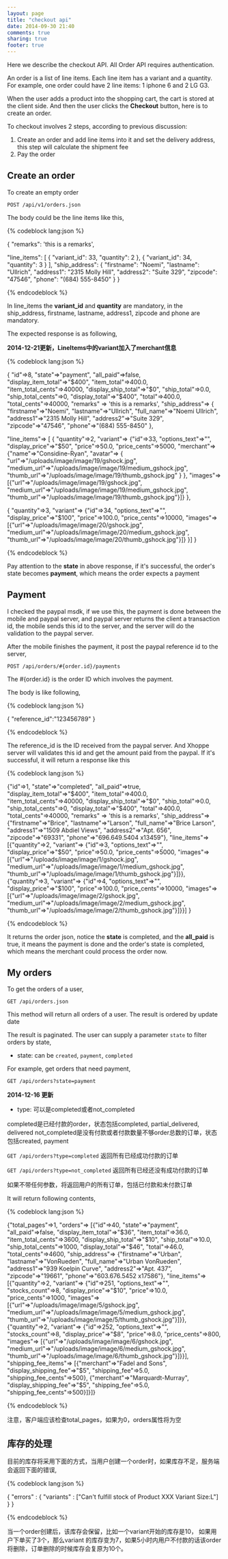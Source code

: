 ```yaml
---
layout: page
title: "checkout api"
date: 2014-09-30 21:40
comments: true
sharing: true
footer: true
---
```


Here we describe the checkout API. All Order API requires authentication.

An order is a list of line items. Each line item has a variant and a quantity. For example, one order could have 2 line items: 1 iphone 6 and 2 LG G3.

When the user adds a product into the shopping cart, the cart is stored at the client side. And then the user clicks the **Checkout** button, here is to create an order.

To checkout involves 2 steps, according to previous discussion:


1. Create an order and add line items into it and set the delivery address, this step will calculate the shipment fee
2. Pay the order

## Create an order

To create an empty order

`POST /api/v1/orders.json`

The body could be the line items like this,

{% codeblock lang:json %}

{
  "remarks": 'this is a remarks',

  "line_items":
    [
      { "variant_id": 33,
        "quantity": 2
      },
      { "variant_id": 34,
        "quantity": 3
      }
    ],
  "ship_address":
    { "firstname": "Noemi",
      "lastname": "Ullrich",
      "address1": "2315 Molly Hill",
      "address2": "Suite 329",
      "zipcode": "47546",
      "phone": "(684) 555-8450"
    }
}

{% endcodeblock %}

In line_items the **variant_id** and **quantity** are mandatory, in the ship_address, firstname, lastname, address1, zipcode and phone are mandatory.

The expected response is as following,

**2014-12-21更新，LineItems中的variant加入了merchant信息**

{% codeblock lang:json %}

{
 "id"=>8,
 "state"=>"payment",
 "all_paid"=>false,
 "display_item_total"=>"$400",
 "item_total"=>400.0,
 "item_total_cents"=>40000,
 "display_ship_total"=>"$0",
 "ship_total"=>0.0,
 "ship_total_cents"=>0,
 "display_total"=>"$400",
 "total"=>400.0,
 "total_cents"=>40000,
 "remarks" => 'this is a remarks',
 "ship_address"=>
  {
   "firstname"=>"Noemi",
   "lastname"=>"Ullrich",
   "full_name"=>"Noemi Ullrich",
   "address1"=>"2315 Molly Hill",
   "address2"=>"Suite 329",
   "zipcode"=>"47546",
   "phone"=>"(684) 555-8450"
  },

 "line_items"=>
  [
    {
      "quantity"=>2,
      "variant"=>
     {"id"=>33,
      "options_text"=>"",
      "display_price"=>"$50",
      "price"=>50.0,
      "price_cents"=>5000,
      "merchant"=>
        {"name"=>"Considine-Ryan", 
          "avatar"=>
          {
          "url"=>"/uploads/image/image/19/gshock.jpg",
         "medium_url"=>"/uploads/image/image/19/medium_gshock.jpg",
         "thumb_url"=>"/uploads/image/image/19/thumb_gshock.jpg"
         }
        },
      "images"=>
       [{"url"=>"/uploads/image/image/19/gshock.jpg",
         "medium_url"=>"/uploads/image/image/19/medium_gshock.jpg",
         "thumb_url"=>"/uploads/image/image/19/thumb_gshock.jpg"}]}
    },

   {
    "quantity"=>3,
    "variant"=>
     {"id"=>34,
      "options_text"=>"",
      "display_price"=>"$100",
      "price"=>100.0,
      "price_cents"=>10000,
      "images"=>
       [{"url"=>"/uploads/image/image/20/gshock.jpg",
         "medium_url"=>"/uploads/image/image/20/medium_gshock.jpg",
         "thumb_url"=>"/uploads/image/image/20/thumb_gshock.jpg"}]}
    }]
 }

{% endcodeblock %}

Pay attention to the **state** in above response, if it's successful, the order's state becomes **payment**, which means the order expects a payment


## Payment

I checked the paypal msdk, if we use this, the payment is done between the mobile and paypal server, and paypal server returns the client a transaction id, the mobile sends this id to the server, and the server will do the validation to the paypal server.


After the mobile finishes the payment, it post the paypal reference id to the server,

`POST /api/orders/#{order.id}/payments`

The #{order.id} is the order ID which involves the payment.

The body is like following,

{% codeblock lang:json %}

{
  "reference_id":"123456789"
}

{% endcodeblock %}

The reference_id is the ID received from the paypal server. And Xhoppe server will validates this id and get the amount paid from the paypal. If it's successful, it will return a response like this

{% codeblock lang:json %}

{"id"=>1,
 "state"=>"completed",
 "all_paid"=>true,
 "display_item_total"=>"$400",
 "item_total"=>400.0,
 "item_total_cents"=>40000,
 "display_ship_total"=>"$0",
 "ship_total"=>0.0,
 "ship_total_cents"=>0,
 "display_total"=>"$400",
 "total"=>400.0,
 "total_cents"=>40000,
 "remarks" => 'this is a remarks',
 "ship_address"=>
  {"firstname"=>"Brice",
   "lastname"=>"Larson",
   "full_name"=>"Brice Larson",
   "address1"=>"1509 Abdiel Views",
   "address2"=>"Apt. 656",
   "zipcode"=>"69331",
   "phone"=>"696.649.5404 x13459"},
 "line_items"=>
  [{"quantity"=>2,
    "variant"=>
     {"id"=>3,
      "options_text"=>"",
      "display_price"=>"$50",
      "price"=>50.0,
      "price_cents"=>5000,
      "images"=>
       [{"url"=>"/uploads/image/image/1/gshock.jpg",
         "medium_url"=>"/uploads/image/image/1/medium_gshock.jpg",
         "thumb_url"=>"/uploads/image/image/1/thumb_gshock.jpg"}]}},
   {"quantity"=>3,
    "variant"=>
     {"id"=>4,
      "options_text"=>"",
      "display_price"=>"$100",
      "price"=>100.0,
      "price_cents"=>10000,
      "images"=>
       [{"url"=>"/uploads/image/image/2/gshock.jpg",
         "medium_url"=>"/uploads/image/image/2/medium_gshock.jpg",
         "thumb_url"=>"/uploads/image/image/2/thumb_gshock.jpg"}]}}]
}

{% endcodeblock %}

It returns the order json, notice the **state** is completed, and the **all_paid** is true, it means the payment is done and the order's state is completed, which means the merchant could process the order now.

## My orders
To get the orders of a user,

`GET /api/orders.json`

This method will return all orders of a user. The result is ordered by update date

The result is paginated. The user can supply a parameter `state` to filter orders by state,

- state: can be `created`, `payment`, `completed`

For example, get orders that need payment,

`GET /api/orders?state=payment`

**2014-12-16 更新**

- type: 可以是completed或者not_completed

completed是已经付款的order，状态包括completed, partial_delivered, delivered
not_completed是没有付款或者付款数量不够order总数的订单，状态包括created, payment

`GET /api/orders?type=completed` 返回所有已经成功付款的订单

`GET /api/orders?type=not_completed` 返回所有已经还没有成功付款的订单


如果不带任何参数，将返回用户的所有订单，包括已付款和未付款订单

It will return following contents,

{% codeblock lang:json %}

{"total_pages"=>1,
 "orders"=>
  [{"id"=>40,
    "state"=>"payment",
    "all_paid"=>false,
    "display_item_total"=>"$36",
    "item_total"=>36.0,
    "item_total_cents"=>3600,
    "display_ship_total"=>"$10",
    "ship_total"=>10.0,
    "ship_total_cents"=>1000,
    "display_total"=>"$46",
    "total"=>46.0,
    "total_cents"=>4600,
    "ship_address"=>
     {"firstname"=>"Urban",
      "lastname"=>"VonRueden",
      "full_name"=>"Urban VonRueden",
      "address1"=>"939 Koelpin Curve",
      "address2"=>"Apt. 437",
      "zipcode"=>"19661",
      "phone"=>"603.676.5452 x17586"},
    "line_items"=>
     [{"quantity"=>2,
       "variant"=>
        {"id"=>251,
         "options_text"=>"",
         "stocks_count"=>8,
         "display_price"=>"$10",
         "price"=>10.0,
         "price_cents"=>1000,
         "images"=>
          [{"url"=>"/uploads/image/image/5/gshock.jpg",
            "medium_url"=>"/uploads/image/image/5/medium_gshock.jpg",
            "thumb_url"=>"/uploads/image/image/5/thumb_gshock.jpg"}]}},
      {"quantity"=>2,
       "variant"=>
        {"id"=>252,
         "options_text"=>"",
         "stocks_count"=>8,
         "display_price"=>"$8",
         "price"=>8.0,
         "price_cents"=>800,
         "images"=>
          [{"url"=>"/uploads/image/image/6/gshock.jpg",
            "medium_url"=>"/uploads/image/image/6/medium_gshock.jpg",
            "thumb_url"=>"/uploads/image/image/6/thumb_gshock.jpg"}]}}],
    "shipping_fee_items"=>
     [{"merchant"=>"Fadel and Sons", "display_shipping_fee"=>"$5", "shipping_fee"=>5.0, "shipping_fee_cents"=>500},
      {"merchant"=>"Marquardt-Murray", "display_shipping_fee"=>"$5", "shipping_fee"=>5.0, "shipping_fee_cents"=>500}]}]}

{% endcodeblock %}

注意，客户端应该检查total_pages，如果为0，orders属性将为空

## 库存的处理
目前的库存将采用下面的方式，当用户创建一个order时，如果库存不足，服务端会返回下面的错误,

{% codeblock lang:json %}

{
  "errors" : {
    "variants" : ["Can't fulfill stock of Product XXX Variant Size:L"]
  }
}

{% endcodeblock %}


当一个order创建后，该库存会保留，比如一个variant开始的库存是10， 如果用户下单买了3个，那么variant
的库存变为7，如果5小时内用户不付款的话该order将删除，订单删除的时候库存会复原为10个。


